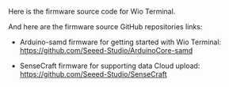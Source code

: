 Here is the firmware source code for Wio Terminal.

And here are the firmware source GitHub repositories links:

- Arduino-samd firmware for getting started with Wio Terminal: https://github.com/Seeed-Studio/ArduinoCore-samd

- SenseCraft firmware for supporting data Cloud upload: https://github.com/Seeed-Studio/SenseCraft